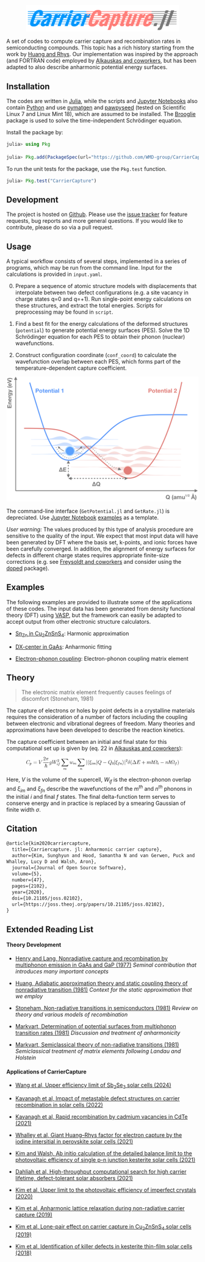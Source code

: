 <center>
<img src="schematics/Logo.png" width="400" />
</center>

A set of codes to compute carrier capture and recombination rates in semiconducting compounds.
This topic has a rich history starting from the work by [Huang and Rhys](http://rspa.royalsocietypublishing.org/content/204/1078/406.short).
Our implementation was inspired by the approach (and FORTRAN code) employed by [Alkauskas and coworkers](https://journals.aps.org/prb/abstract/10.1103/PhysRevB.90.075202), but has been adapted
to also describe anharmonic potential energy surfaces.

## Installation

The codes are written in [Julia](https://julialang.org), while the scripts and [Jupyter Notebooks](http://jupyter.org) also contain [Python](https://www.python.org) and use [pymatgen](http://pymatgen.org) and [pawpyseed](https://github.com/kylebystrom/pawpyseed) (tested on Scientific Linux 7 and Linux Mint 18), which are assumed to be installed.
The [Brooglie](https://github.com/RedPointyJackson/Brooglie) package is used to solve the time-independent Schrödinger equation.

Install the package by:

```julia
julia> using Pkg

julia> Pkg.add(PackageSpec(url="https://github.com/WMD-group/CarrierCapture.jl.git"))
```

To run the unit tests for the package, use the `Pkg.test` function. 

```julia
julia> Pkg.test("CarrierCapture")
```

## Development

The project is hosted on [Github](https://github.com/WMD-group/carriercapture).
Please use the [issue tracker](https://github.com/WMD-group/carriercapture/issues/) for feature requests, bug reports and more general questions.
If you would like to contribute, please do so via a pull request.

## Usage

A typical workflow consists of several steps, implemented in a series of programs, which may be run from the command line. Input for the calculations is provided in `input.yaml`.

 0. Prepare a sequence of atomic structure models with displacements that interpolate between two defect configurations (e.g. a site vacancy in charge states q=0 and q=+1).
    Run single-point energy calculations on these structures, and extract the total energies. Scripts for preprocessing may be found in `script`.

 1. Find a best fit for the energy calculations of the deformed structures (`potential`) to generate potential energy surfaces (PES).
    Solve the 1D Schrödinger equation for each PES to obtain their phonon (nuclear) wavefunctions.

 3. Construct configuration coordinate (`conf_coord`) to calculate the wavefunction overlap between each PES, 
    which forms part of the temperature-dependent capture coefficient.

![schematics](https://github.com/WMD-group/CarrierCapture.jl/blob/master/schematics/carrier_capture_sketch.png?raw=true "schematics")

The command-line interface (`GetPotential.jl` and `GetRate.jl`) is depreciated.
Use [Jupyter Notebook](http://jupyter.org) [examples](https://github.com/WMD-group/CarrierCapture.jl/blob/master/example/notebook/) as a template.

_User warning:_ The values produced by this type of analysis procedure are sensitive to the quality of the input. 
We expect that most input data will have been generated by DFT where the basis set, k-points, and ionic forces have been carefully converged.
In addition, the alignment of energy surfaces for defects in different charge states requires appropriate finite-size corrections (e.g. see [Freysoldt and coworkers](https://journals.aps.org/rmp/abstract/10.1103/RevModPhys.86.253) and consider using the [doped](https://github.com/SMTG-Bham/doped) package).

## Examples

The following examples are provided to illustrate some of the applications of these codes. The input data has been generated from density functional theory (DFT) using [VASP](https://www.vasp.at), but the framework can easily be adapted to accept output from other electronic structure calculators. 

* [Sn<sub>Zn</sub> in Cu<sub>2</sub>ZnSnS<sub>4</sub>](https://github.com/WMD-group/CarrierCapture.jl/blob/master/example/notebook/Harmonic%20(Sn_Zn).ipynb): Harmonic approximation

* [DX-center in GaAs](https://github.com/WMD-group/CarrierCapture.jl/blob/master/example/notebook/Anharmonic%20(DX%20center).ipynb): Anharmonic fitting

* [Electron-phonon coupling](https://github.com/WMD-group/CarrierCapture.jl/blob/master/example/notebook/e-ph.ipynb): Electron-phonon coupling matrix element

## Theory

> The electronic matrix element frequently causes feelings of discomfort (Stoneham, 1981)

The capture of electrons or holes by point defects in a crystalline materials requires the consideration of a number of factors including the coupling between electronic and vibrational degrees of freedom. Many theories and approximations have been developed to describe the reaction kinetics.

The capture coefficient between an initial and final state for this computational set up is given by (eq. 22 in [Alkauskas and coworkers](https://journals.aps.org/prb/abstract/10.1103/PhysRevB.90.075202)):

<center>
<img src="schematics/equation.gif" width="400" />
</center>

Here, *V* is the volume of the supercell, *W<sub>if</sub>* is the electron-phonon overlap and *ξ<sub>im</sub>* and *ξ<sub>fn</sub>* describe the wavefunctions of the *m<sup>th</sup>* and *n<sup>th</sup>* phonons in the initial *i* and final *f* states. The final delta-function term serves to conserve energy and in practice is replaced by a smearing Gaussian of finite width *σ*.

## Citation
```
@article{kim2020carriercapture,
  title={Carriercapture. jl: Anharmonic carrier capture},
  author={Kim, Sunghyun and Hood, Samantha N and van Gerwen, Puck and Whalley, Lucy D and Walsh, Aron},
  journal={Journal of Open Source Software},
  volume={5},
  number={47},
  pages={2102},
  year={2020},
  doi={10.21105/joss.02102},
  url={https://joss.theoj.org/papers/10.21105/joss.02102},
}
```

## Extended Reading List

#### Theory Development

* [Henry and Lang, Nonradiative capture and recombination by multiphonon emission in GaAs and GaP (1977)](https://journals.aps.org/prb/pdf/10.1103/PhysRevB.15.989)
*Seminal contribution that introduces many important concepts*

* [Huang, Adiabatic approximation theory and static coupling theory of nonradiative transition (1981)](https://www.worldscientific.com/doi/epdf/10.1142/9789812793720_0009)
*Context for the static approximation that we employ*

* [Stoneham, Non-radiative transitions in semiconductors (1981)](http://iopscience.iop.org/article/10.1088/0034-4885/44/12/001/meta)
*Review on theory and various models of recombination*

* [Markvart, Determination of potential surfaces from multiphonon transition rates (1981)](http://iopscience.iop.org/article/10.1088/0022-3719/14/15/002)
*Discussion and treatment of anharmonicity*

* [Markvart, Semiclassical theory of non-radiative transitions (1981)](http://iopscience.iop.org/article/10.1088/0022-3719/14/29/006/meta)
*Semiclassical treatment of matrix elements following Landau and Holstein*

#### Applications of CarrierCapture

* [Wang et al, Upper efficiency limit of Sb<sub>2</sub>Se<sub>3</sub> solar cells (2024)](https://doi.org/10.1016/j.joule.2024.05.004)

* [Kavanagh et al, Impact of metastable defect structures on carrier recombination in solar cells (2022)](https://pubs.rsc.org/en/content/articlelanding/2022/fd/d2fd00043a)

* [Kavanagh et al, Rapid recombination by cadmium vacancies in CdTe (2021)](https://doi.org/10.1021/acsenergylett.1c00380)

* [Whalley et al, Giant Huang–Rhys factor for electron capture by the iodine intersitial in perovskite solar cells (2021)](https://pubs.acs.org/doi/full/10.1021/jacs.1c03064)

* [Kim and Walsh, Ab initio calculation of the detailed balance limit to the photovoltaic efficiency of single p-n junction kesterite solar cells (2021)](https://aip.scitation.org/doi/10.1063/5.0049143) 

* [Dahliah et al, High-throughput computational search for high carrier lifetime, defect-tolerant solar absorbers (2021)](https://pubs.rsc.org/en/content/articlelanding/2021/EE/D1EE00801C)

* [Kim et al, Upper limit to the photovoltaic efficiency of imperfect crystals (2020)](https://dx.doi.org/10.1039/D0EE00291G) 

* [Kim et al, Anharmonic lattice relaxation during non-radiative carrier capture (2019)](https://journals.aps.org/prb/abstract/10.1103/PhysRevB.100.041202) 

* [Kim et al, Lone-pair effect on carrier capture in Cu<sub>2</sub>ZnSnS<sub>4</sub> solar cells (2019)](https://pubs.rsc.org/en/content/articlehtml/2019/ta/c8ta10130b)

* [Kim et al, Identification of killer defects in kesterite thin-film solar cells (2018)](https://pubs.acs.org/doi/abs/10.1021/acsenergylett.7b01313)
